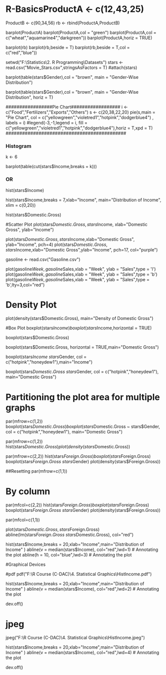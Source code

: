 # R-BasicsProductA <- c(12,43,25)
ProductB <- c(90,34,56)
rb <- rbind(ProductA,ProductB)

barplot(ProductA)
barplot(ProductA,col = "green")
barplot(ProductA,col = c("wheat","aquamarine4","darkgreen"))
barplot(ProductA,horiz  = TRUE)

barplot(rb)
barplot(rb,beside = T)
barplot(rb,beside = T,col = c("red","blue"))

setwd("F:\\Statistics\\2. R Programming\\Datasets")
stars <- read.csv("Movie_Stars.csv",stringsAsFactors = T)
#attach(stars)

barplot(table(stars$Gender),col = "brown",
        main = "Gender-Wise Distribution")

barplot(table(stars$Gender),col = "brown",
        main = "Gender-Wise Distribution", horiz = T)

#################Pie Chart##################
i <- c("Food","Fertilizers","Exports","Others")
s <- c(20,38,22,20)
pie(s,main = "Pie Chart",
    col = c("yellowgreen","violetred1","hotpink","dodgerblue4") ,
    labels = i)
#legend(-3,-1,legend = i, fill = c("yellowgreen","violetred1","hotpink","dodgerblue4"),horiz = T,xpd = T)
############################################

### Histogram ########

k <- 6

barplot(table(cut(stars$Income,breaks = k)))

### OR #####

hist(stars$Income)

hist(stars$Income,breaks = 7,xlab="Income",
     main="Distribution of Income", xlim = c(0,20))

hist(stars$Domestic.Gross)

#Scatter Plot
plot(stars$Domestic.Gross,stars$Income,
     xlab="Domestic Gross",
     ylab="Income")

plot(stars$Domestic.Gross,stars$Income,xlab="Domestic Gross",
     ylab="Income", pch=4)
plot(stars$Domestic.Gross,stars$Income,xlab="Domestic Gross",ylab="Income",
     pch=17, col="purple")


gasoline <- read.csv("Gasoline.csv")

plot(gasoline$Week,gasoline$Sales,xlab = "Week",
     ylab = "Sales",type = 'l')
plot(gasoline$Week,gasoline$Sales,xlab = "Week",
     ylab = "Sales",type = 'b')
plot(gasoline$Week,gasoline$Sales,xlab = "Week",
     ylab = "Sales",type = 'b',lty=3,col="red")

# Density Plot

plot(density(stars$Domestic.Gross),
     main="Density of Domestic Gross")

#Box Plot
boxplot(stars$Income)
boxplot(stars$Income,horizontal = TRUE)

boxplot(stars$Domestic.Gross)

boxplot(stars$Domestic.Gross,
        horizontal = TRUE,main="Domestic Gross")

boxplot(stars$Income ~ stars$Gender,
        col = c("hotpink","honeydew1"),main="Income")

boxplot(stars$Domestic.Gross ~ stars$Gender,
        col = c("hotpink","honeydew1"),
        main="Domestic Gross")

# Partitioning the plot area for multiple graphs
par(mfrow=c(1,2))
boxplot(stars$Domestic.Gross)
boxplot(stars$Domestic.Gross ~ stars$Gender,
        col = c("hotpink","honeydew1"),
        main="Domestic Gross")

par(mfrow=c(1,2))
hist(stars$Domestic.Gross)
plot(density(stars$Domestic.Gross))

par(mfrow=c(2,2))
hist(stars$Foreign.Gross)
boxplot(stars$Foreign.Gross)
boxplot(stars$Foreign.Gross ~ stars$Gender)
plot(density(stars$Foreign.Gross))

##Resetting
par(mfrow=c(1,1))

# By column
par(mfcol=c(2,2))
hist(stars$Foreign.Gross)
boxplot(stars$Foreign.Gross)
boxplot(stars$Foreign.Gross ~ stars$Gender)
plot(density(stars$Foreign.Gross))

par(mfcol=c(1,1))

plot(stars$Domestic.Gross,stars$Foreign.Gross)
abline(lm(stars$Foreign.Gross~stars$Domestic.Gross),
       col="red")

hist(stars$Income,breaks = 20,xlab="Income",main="Distribution of Income" )
abline(v = median(stars$Income), col="red",lwd=1) # Annotating the plot
abline(h = 10, col="blue",lwd=3) # Annotating the plot


#Graphical Devices

#pdf
pdf("F:\\R Course (C-DAC)\\4. Statistical Graphics\\HistIncome.pdf")

hist(stars$Income,breaks = 20,xlab="Income",main="Distribution of Income" )
abline(v = median(stars$Income), col="red",lwd=2) # Annotating the plot

dev.off()

# jpeg
jpeg("F:\\R Course (C-DAC)\\4. Statistical Graphics\\HistIncome.jpeg")

hist(stars$Income,breaks = 20,xlab="Income",main="Distribution of Income" )
abline(v = median(stars$Income), col="red",lwd=4) # Annotating the plot

dev.off()
